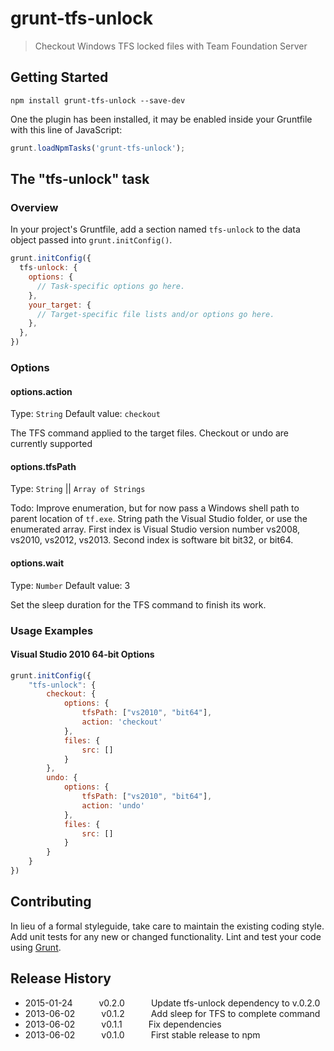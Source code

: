 # grunt-tfs-unlock

> Checkout Windows TFS locked files with Team Foundation Server

## Getting Started

```shell
npm install grunt-tfs-unlock --save-dev
```

One the plugin has been installed, it may be enabled inside your Gruntfile with this line of JavaScript:

```js
grunt.loadNpmTasks('grunt-tfs-unlock');
```

## The "tfs-unlock" task

### Overview
In your project's Gruntfile, add a section named `tfs-unlock` to the data object passed into `grunt.initConfig()`.

```js
grunt.initConfig({
  tfs-unlock: {
    options: {
      // Task-specific options go here.
    },
    your_target: {
      // Target-specific file lists and/or options go here.
    },
  },
})
```

### Options

#### options.action
Type: `String`
Default value: `checkout`

The TFS command applied to the target files.  Checkout or undo are currently supported

#### options.tfsPath
Type: `String` || `Array of Strings`

Todo: Improve enumeration, but for now pass a Windows shell path to parent location of `tf.exe`.  String path the Visual Studio folder, or use the enumerated array.  First index is Visual Studio version number vs2008, vs2010, vs2012, vs2013.  Second index is software bit bit32, or bit64.

#### options.wait
Type: `Number`
Default value: 3

Set the sleep duration for the TFS command to finish its work.

### Usage Examples

#### Visual Studio 2010 64-bit Options

```js
grunt.initConfig({
	"tfs-unlock": {
		checkout: {
			options: {
				tfsPath: ["vs2010", "bit64"],
				action: 'checkout'
			},
			files: {
				src: []
			}
		},
		undo: {
			options: {
				tfsPath: ["vs2010", "bit64"],
				action: 'undo'
			},
			files: {
				src: []
			}
		}
	}
})
```

## Contributing
In lieu of a formal styleguide, take care to maintain the existing coding style. Add unit tests for any new or changed functionality. Lint and test your code using [Grunt](http://gruntjs.com/).

## Release History
 * 2015-01-24   v0.2.0   Update tfs-unlock dependency to v.0.2.0
 * 2013-06-02   v0.1.2   Add sleep for TFS to complete command
 * 2013-06-02   v0.1.1   Fix dependencies
 * 2013-06-02   v0.1.0   First stable release to npm